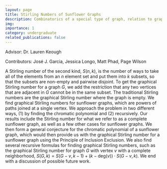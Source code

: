 ```yaml
---
layout: page
title: Stirling Numbers of Sunflower Graphs
description: Combinatorics of a special type of graph, relation to graph colorings, and recursion.
img:
importance: 1
category: undergraduate
related_publications: false
---
```


Advisor: Dr. Lauren Keough

Contributors: José J. Garcia, Jessica Longo, Matt Phad, Page Wilson

A Stirling number of the second kind, $S(n,k)$, is the number of ways to take all of the elements from an $n$ element set and put them into $k$ subsets, so that the subsets are non-empty and pairwise disjoint. To get the graphical Stirling number for a graph $G$, we add the restriction that any two vertices that are adjacent in $G$ cannot be in the same subset. The traditional Stirling numbers are the graphical Stirling number where the graph is empty. We find graphical Stirling numbers for sunflower graphs, which are powers of paths joined at a single vertex. We approach the problem in two different ways, (1) by finding the chromatic polynomial and (2) recursively. Our results include the Stirling number for what we refer to as a complete sunflower graph, as well as a few other cases for sunflower graphs. We then form a general conjecture for the chromatic polynomial of a sunflower graph, which would then provide us with the graphical Stirling number for a sunflower graph using the Principle of Inclusion Exclusion.
We also find several recursive formulas for finding graphical Stirling numbers, such as the graphical Stirling number for graph $G$ with vertex $v$ with a complete neighborhood, $S(G,k)=S(G-v,k-1)+(k-\text{deg}(v))\cdot S(G-v,k).$ We end with a discussion of possible future work.
